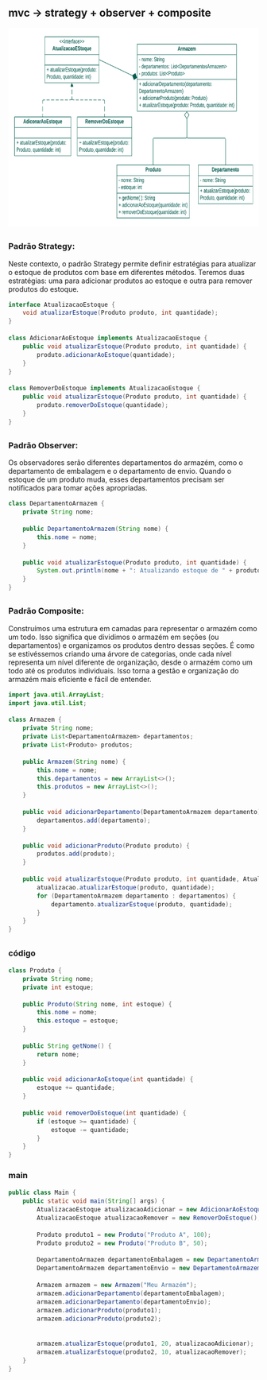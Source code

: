 ## mvc → strategy + observer + composite

 <img align="center" alt="uml-mvc" height="400" width="600" src="https://github.com/LaizaCristina/bertoti/blob/main/engenharia%20software%20III/design%20patterns/mvc/image/uml-mvc.png">


##
### Padrão Strategy:
Neste contexto, o padrão Strategy permite definir estratégias para atualizar o estoque de produtos com base em diferentes métodos. Teremos duas estratégias: uma para adicionar produtos ao estoque e outra para remover produtos do estoque.
```java
interface AtualizacaoEstoque {
    void atualizarEstoque(Produto produto, int quantidade);
}

class AdicionarAoEstoque implements AtualizacaoEstoque {
    public void atualizarEstoque(Produto produto, int quantidade) {
        produto.adicionarAoEstoque(quantidade);
    }
}

class RemoverDoEstoque implements AtualizacaoEstoque {
    public void atualizarEstoque(Produto produto, int quantidade) {
        produto.removerDoEstoque(quantidade);
    }
}
```
##
### Padrão Observer:
Os observadores serão diferentes departamentos do armazém, como o departamento de embalagem e o departamento de envio. Quando o estoque de um produto muda, esses departamentos precisam ser notificados para tomar ações apropriadas.
```java
class DepartamentoArmazem {
    private String nome;

    public DepartamentoArmazem(String nome) {
        this.nome = nome;
    }

    public void atualizarEstoque(Produto produto, int quantidade) {
        System.out.println(nome + ": Atualizando estoque de " + produto.getNome() + " em " + quantidade + " unidades.");
    }
}
```
##
### Padrão Composite:
Construímos uma estrutura em camadas para representar o armazém como um todo. Isso significa que dividimos o armazém em seções (ou departamentos) e organizamos os produtos dentro dessas seções. É como se estivéssemos criando uma árvore de categorias, onde cada nível representa um nível diferente de organização, desde o armazém como um todo até os produtos individuais. Isso torna a gestão e organização do armazém mais eficiente e fácil de entender.
```java
import java.util.ArrayList;
import java.util.List;

class Armazem {
    private String nome;
    private List<DepartamentoArmazem> departamentos;
    private List<Produto> produtos;

    public Armazem(String nome) {
        this.nome = nome;
        this.departamentos = new ArrayList<>();
        this.produtos = new ArrayList<>();
    }

    public void adicionarDepartamento(DepartamentoArmazem departamento) {
        departamentos.add(departamento);
    }

    public void adicionarProduto(Produto produto) {
        produtos.add(produto);
    }

    public void atualizarEstoque(Produto produto, int quantidade, AtualizacaoEstoque atualizacao) {
        atualizacao.atualizarEstoque(produto, quantidade);
        for (DepartamentoArmazem departamento : departamentos) {
            departamento.atualizarEstoque(produto, quantidade);
        }
    }
}
```
##
### código
```java
class Produto {
    private String nome;
    private int estoque;

    public Produto(String nome, int estoque) {
        this.nome = nome;
        this.estoque = estoque;
    }

    public String getNome() {
        return nome;
    }

    public void adicionarAoEstoque(int quantidade) {
        estoque += quantidade;
    }

    public void removerDoEstoque(int quantidade) {
        if (estoque >= quantidade) {
            estoque -= quantidade;
        }
    }
}
```
### main
```java
public class Main {
    public static void main(String[] args) {
        AtualizacaoEstoque atualizacaoAdicionar = new AdicionarAoEstoque();
        AtualizacaoEstoque atualizacaoRemover = new RemoverDoEstoque();

        Produto produto1 = new Produto("Produto A", 100);
        Produto produto2 = new Produto("Produto B", 50);

        DepartamentoArmazem departamentoEmbalagem = new DepartamentoArmazem("Embalagem");
        DepartamentoArmazem departamentoEnvio = new DepartamentoArmazem("Envio");

        Armazem armazem = new Armazem("Meu Armazém");
        armazem.adicionarDepartamento(departamentoEmbalagem);
        armazem.adicionarDepartamento(departamentoEnvio);
        armazem.adicionarProduto(produto1);
        armazem.adicionarProduto(produto2);

        
        armazem.atualizarEstoque(produto1, 20, atualizacaoAdicionar);
        armazem.atualizarEstoque(produto2, 10, atualizacaoRemover);
    }
}
```
